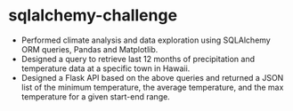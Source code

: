 # sqlalchemy-challenge
* Performed climate analysis and data exploration using SQLAlchemy ORM queries, Pandas and Matplotlib.
* Designed a query to retrieve last 12 months of precipitation and temperature data at a specific town in Hawaii.
* Designed a Flask API based on the above queries and returned a JSON list of the minimum temperature, the average temperature, and the max temperature for a given start-end range.



